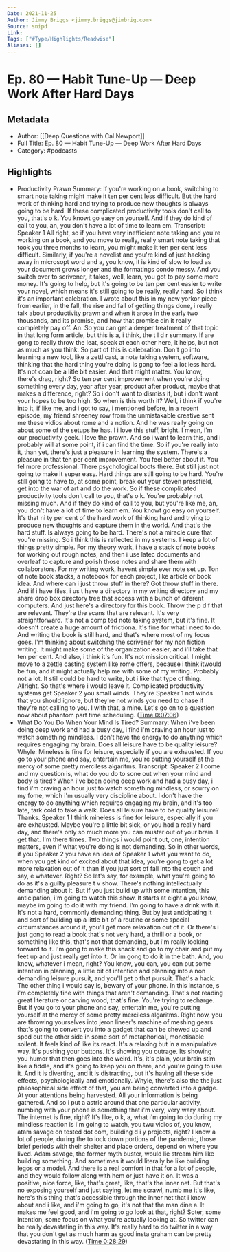 ```yaml
---
Date: 2021-11-25
Author: Jimmy Briggs <jimmy.briggs@jimbrig.com>
Source: snipd
Link: 
Tags: ["#Type/Highlights/Readwise"]
Aliases: []
---
```

# Ep. 80 —  Habit Tune-Up —  Deep Work After Hard Days

## Metadata
- Author: [[Deep Questions with Cal Newport]]
- Full Title: Ep. 80 —  Habit Tune-Up —  Deep Work After Hard Days
- Category: #podcasts

## Highlights
- Productivity Prawn
  Summary:
  If you're working on a book, switching to smart note taking might make it ten per cent less difficult. But the hard work of thinking hard and trying to produce new thoughts is always going to be hard. If these complicated productivity tools don't call to you, that's o k. You knowt go easy on yourself. And if they do kind of call to you, an, you don't have a lot of time to learn em.
  Transcript:
  Speaker 1
  All right, so if you have very inefficient note taking and you're working on a book, and you move to really, really smart note taking that took you three months to learn, you might make it ten per cent less difficult. Similarly, if you're a novelist and you're kind of just hacking away in microsopt word and a, you know, it is kind of slow to load as your document grows longer and the formatings condo messy. And you switch over to scrivener, it takes, well, learn, you got to pay some more money. It's going to help, but it's going to be ten per cent easier to write your novel, which means it's still going to be really, really hard. So i think it's an important calebration. I wrote about this in my new yorkor piece from earlier, in the fall, the rise and fall of getting things done, i really talk about productivity prawn and when it arose in the early two thousands, and its promise, and how that promise din it really completely pay off. An. So you can get a deeper treatment of that topic in that long form article, but this is a, i think, the t l d r summary. If are gong to really throw the leat, speak at each other here, it helps, but not as much as you think. So part of this is calebration. Don't go into learning a new tool, like a zettl cast, a note taking system, software, thinking that the hard thing you're doing is gong to feel a lot less hard. It's not coan be a litle bit easier. And that might matter. You know, there's drag, right? So ten per cent improvement when you're doing something every day, year after year, product after product, maybe that makes a difference, right? So i don't want to dismiss it, but i don't want your hopes to be too high. So when is this worth it? Well, i think if you're into it, if like me, and i got to say, i mentioned before, in a recent episode, my friend shreeney row from the unmistakable creative sent me these vidios about rome and a notion. And he was really going on about some of the setups he has. I i love this stuff, bright. I mean, i'm our productivity geek. I love the prawn. And so i want to learn this, and i probably will at some point, if i can find the time. So if you're really into it, than yet, there's just a pleasure in learning the system. There's a pleasure in that ten per cent improvement. You feel better about it. You fel more professional. There psychological boots there. But still just not going to make it super easy. Hard things are still going to be hard. You're still going to have to, at some point, break out your steven pressfield, get into the war of art and do the work. So if these complicated productivity tools don't call to you, that's o k. You're probably not missing much. And if they do kind of call to you, but you're like me, an, you don't have a lot of time to learn em. You knowt go easy on yourself. It's that ni ty per cent of the hard work of thinking hard and trying to produce new thoughts and capture them in the world. And that's the hard stuff. Is always going to be hard. There's not a miracle cure that you're missing. So i think this is reflected in my systems. I keep a lot of things pretty simple. For my theory work, i have a stack of note books for working out rough notes, and then i use latec documents and overleaf to capture and polish those notes and share them with collaborators. For my writing work, havent simple ever note set up. Ton of note book stacks, a notebook for each project, like article or book idea. And where can i just throw stuff in there? Got throw stuff in there. And if i have files, i us t have a directory in my writing directory and my share drop box directory tree that access with a bunch of diferent computers. And just here's a directory for this book. Throw the p d f that are relevant. They're the scans that are relevant. It's very straightforward. It's not a comp ted note taking system, but it's fine. It doesn't create a huge amount of frictiona. It's fine for what i need to do. And writing the book is still hard, and that's where most of my focus goes. I'm thinking about switching the scrivener for my non fiction writing. It might make some of the organization easier, and i'll take that ten per cent. And also, i think it's fun. It's not mission critical. I might move to a zettle casting system like rome offers, because i think itwould be fun, and it might actually help me with some of my writing. Probably not a lot. It still could be hard to write, but i like that type of thing. Allright. So that's where i would leave it. Complicated productivity systems get
  Speaker 2
  you small winds. They're
  Speaker 1
  not winds that you should ignore, but they're not winds you need to chase if they're not calling to you. I with that, a mine. Let's go on to a question now about phantom part time scheduling. ([Time 0:07:06](https://share.snipd.com/snip/a125e97a-6f04-4787-a37f-6315f36e455b))
- What Do You Do When Your Mind Is Tired?
  Summary:
  When i've been doing deep work and had a busy day, i find i'm craving an hour just to watch something mindless. I don't have the energy to do anything which requires engaging my brain. Does all leisure have to be quality leisure? Whyle: Mineless is fine for leisure, especially if you are exhausted. If you go to your phone and say, entertain me, you're putting yourself at the mercy of some pretty merciless algaritms.
  Transcript:
  Speaker 2
  I come and my question is, what do you do to sone out when your mind and body is tired? When i've been doing deep work and had a busy day, i find i'm craving an hour just to watch something mindless, or scurry on my fome, which i'm usually very discipline about. I don't have the energy to do anything which requires engaging my brain, and it's too late, tark cold to take a walk. Does all leisure have to be quality leisure? Thanks.
  Speaker 1
  I think mineless is fine for leisure, especially if you are exhausted. Maybe you're a little bit sick, or you had a really hard day, and there's only so much more you can muster out of your brain. I get that. I'm there times. Two things i would point out, one, intention matters, even if what you're doing is not demanding. So in other words, if you
  Speaker 2
  you have an idea of
  Speaker 1
  what you want to do, when you get kind of excited about that idea, you're gong to get a lot more relaxation out of it than if you just sort of fall into the couch and say, e whatever. Right? So let's say, for example, what you're going to do as it's a guilty pleasure t v show. There's nothing intellectually demanding about it. But if you just build up with some intention, this anticipation, i'm going to watch this show. It starts at eight a you know, maybe im going to do it with my friend. I'm going to have a drink with it. It's not a hard, commonly demanding thing. But by just anticipating it and sort of building up a little bit of a routine or some special circumstances around it, you'll get more relaxation out of it. Or there's i just gong to read a book that's not very hard, a thrill or a book, or something like this, that's not that demanding, but i'm really looking forward to it. I'm gong to make this snack and go to my chair and put my feet up and just really get into it. Or im gong to do it in the bath. And, you know, whatever i mean, right? You know, you can, you can put some intention in planning, a little bit of intention and planning into a non demanding leisure pursuit, and you'll get o that pursuit. That's a hack. The other thing i would say is, bewary of your phone. In this instance, s i'm completely fine with things that aren't demanding. That's not reading great literature or carving wood, that's fine. You're trying to recharge. But if you go to your phone and say, entertain me, you're putting yourself at the mercy of some pretty merciless algaritms. Right now, you are throwing yourselves into jeron lineer's machine of meshing gears that's going to convert you into a gadget that can be chewed up and sped out the other side in some sort of metaphorical, monetisable soilent. It feels kind of like its react. It's a relaxing but in a manipulative way. It's pushing your buttons. It's showing you outrage. Its showing you humor that then goes into the weird. It's, it's plain, your brain stim like a fiddle, and it's going to keep you on there, and you're going to use it. And it is diverting, and it is distracting, but it's having all these side effects, psychologically and emotionally. Whyle, there's also the the just philosophical side effect of that, you are being converted into a gadge. At your attentions being harvested. All your information is being gathered. And so i put a astric around that one particular activity, numbing with your phone is something that i'm very, very wary about. The internet is fine, right? It's like, o k, a, what i'm going to do during my mindless reaction is i'm going to watch, you twu vidios of, you know, atam savage on tested dot com, building d i y projects, right? I know a lot of people, during the to lock down portions of the pandemic, those brief periods with their shelter and place orders, depend on where you lived. Adam savage, the former myth buster, would lie stream him like building something. And sometimes it would literally be like building legos or a model. And there is a real comfort in that for a lot of people, and they would follow along with hem or just have it on. It was a positive, nice force, like, that's great, like, that's the inner net. But that's no exposing yourself and just saying, let me scrawl, numb me it's like, here's this thing that's accessible through the inner net that i know about and i like, and i'm going to go, it's not that the man dine a. It makes me feel good, and i'm going to go look at that, right? Soter, some intention, some focus on what you're actually looking at. So twitter can be really devastating in this way. It's really hard to do twitter in a way that you don't get as much harm as good insta graham can be pretty devastating in this way. ([Time 0:28:29](https://share.snipd.com/snip/a6456ec5-9cfb-4e69-8faf-6648c507f2c1))
